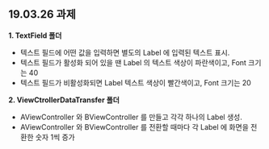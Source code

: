 <h2> 19.03.26 과제 </h2>

__1. TextField 폴더__

  - 텍스트 필드에 어떤 값을 입력하면 별도의 Label 에 입력된 텍스트 표시.
  - 텍스트 필드가 활성화 되어 있을 땐 Label 의 텍스트 색상이 파란색이고, Font 크기는 40
  - 텍스트 필드가 비활성화되면 Label 텍스트 색상이 빨간색이고, Font 크기는 20

__2. ViewCtrollerDataTransfer 폴더__

  - AViewController 와 BViewController 를 만들고 각각 하나의 Label 생성.
  - AViewController 와 BViewController 를 전환할 때마다 각 Label 에 화면을 전환한 숫자 1씩 증가
